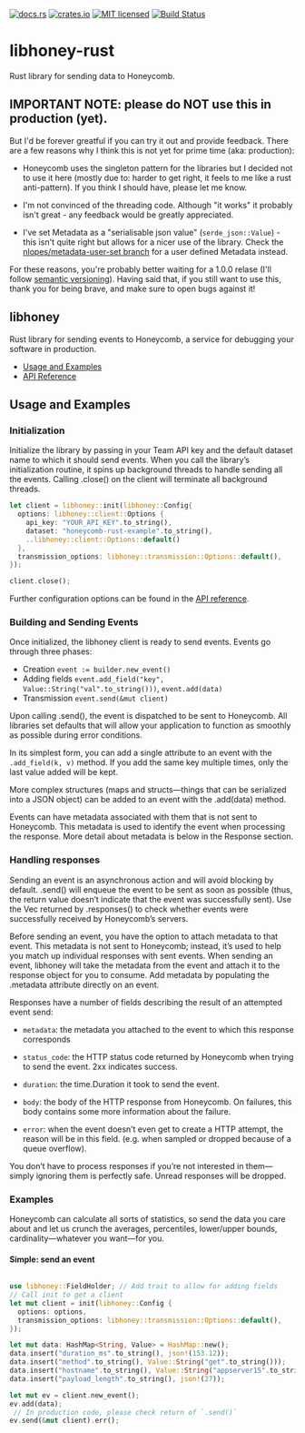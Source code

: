 
[![docs.rs](https://docs.rs/libhoney-rust/badge.svg)](https://docs.rs/libhoney-rust)
[![crates.io](https://img.shields.io/crates/v/libhoney-rust.svg)](https://crates.io/crates/libhoney-rust)
[![MIT licensed](https://img.shields.io/badge/license-MIT-blue.svg)](https://github.com/nlopes/libhoney-rust/blob/master/LICENSE)
[![Build Status](https://travis-ci.org/nlopes/libhoney-rust.svg?branch=master)](https://travis-ci.org/nlopes/libhoney-rust)

# libhoney-rust

Rust library for sending data to Honeycomb.

## **IMPORTANT NOTE**: please do **NOT** use this in **production** (yet).

But I'd be forever greatful if you can try it out and provide feedback. There are a few
reasons why I think this is not yet for prime time (aka: production):

- Honeycomb uses the singleton pattern for the libraries but I decided not to use it here (mostly due to: harder to get right, it feels to me like a rust anti-pattern). If you think I should have, please let me know.

- I'm not convinced of the threading code. Although "it works" it probably isn't great - any feedback would be greatly appreciated.

- I've set Metadata as a "serialisable json value" (`serde_json::Value`) - this isn't quite right but allows for a nicer use of the library. Check the [nlopes/metadata-user-set branch](https://github.com/nlopes/libhoney-rust/tree/nlopes/metadata-user-set) for a user defined Metadata instead.

For these reasons, you're probably better waiting for a 1.0.0 relase (I'll follow
[semantic versioning][semantic versioning]). Having said that, if you still want to use
this, thank you for being brave, and make sure to open bugs against it!

## libhoney

Rust library for sending events to Honeycomb, a service for debugging your software in
production.

- [Usage and Examples](#usage-and-examples)
- [API Reference][API reference]

## Usage and Examples

### Initialization

Initialize the library by passing in your Team API key and the default dataset name to
which it should send events. When you call the library’s initialization routine, it spins
up background threads to handle sending all the events. Calling .close() on the client
will terminate all background threads.

```rust
let client = libhoney::init(libhoney::Config{
  options: libhoney::client::Options {
    api_key: "YOUR_API_KEY".to_string(),
    dataset: "honeycomb-rust-example".to_string(),
    ..libhoney::client::Options::default()
  },
  transmission_options: libhoney::transmission::Options::default(),
});

client.close();
```

Further configuration options can be found in the [API reference][API reference].

### Building and Sending Events

Once initialized, the libhoney client is ready to send events. Events go through three
phases:

- Creation `event := builder.new_event()`
- Adding fields `event.add_field("key", Value::String("val".to_string()))`, `event.add(data)`
- Transmission `event.send(&mut client)`

Upon calling .send(), the event is dispatched to be sent to Honeycomb. All libraries set
defaults that will allow your application to function as smoothly as possible during error
conditions.

In its simplest form, you can add a single attribute to an event with the `.add_field(k,
v)` method. If you add the same key multiple times, only the last value added will be
kept.

More complex structures (maps and structs—things that can be serialized into a JSON
object) can be added to an event with the .add(data) method.

Events can have metadata associated with them that is not sent to Honeycomb. This metadata
is used to identify the event when processing the response. More detail about metadata is
below in the Response section.

### Handling responses

Sending an event is an asynchronous action and will avoid blocking by default. .send()
will enqueue the event to be sent as soon as possible (thus, the return value doesn’t
indicate that the event was successfully sent). Use the Vec returned by .responses() to
check whether events were successfully received by Honeycomb’s servers.

Before sending an event, you have the option to attach metadata to that event. This
metadata is not sent to Honeycomb; instead, it’s used to help you match up individual
responses with sent events. When sending an event, libhoney will take the metadata from
the event and attach it to the response object for you to consume. Add metadata by
populating the .metadata attribute directly on an event.

Responses have a number of fields describing the result of an attempted event send:

- `metadata`: the metadata you attached to the event to which this response corresponds

- `status_code`: the HTTP status code returned by Honeycomb when trying to send the event. 2xx indicates success.

- `duration`: the time.Duration it took to send the event.

- `body`: the body of the HTTP response from Honeycomb. On failures, this body contains some more information about the failure.

- `error`: when the event doesn’t even get to create a HTTP attempt, the reason will be in this field. (e.g. when sampled or dropped because of a queue overflow).

You don’t have to process responses if you’re not interested in them—simply ignoring them
is perfectly safe. Unread responses will be dropped.

### Examples

Honeycomb can calculate all sorts of statistics, so send the data you care about and let
us crunch the averages, percentiles, lower/upper bounds, cardinality—whatever you want—for
you.

#### Simple: send an event
```rust

use libhoney::FieldHolder; // Add trait to allow for adding fields
// Call init to get a client
let mut client = init(libhoney::Config {
  options: options,
  transmission_options: libhoney::transmission::Options::default(),
});

let mut data: HashMap<String, Value> = HashMap::new();
data.insert("duration_ms".to_string(), json!(153.12));
data.insert("method".to_string(), Value::String("get".to_string()));
data.insert("hostname".to_string(), Value::String("appserver15".to_string()));
data.insert("payload_length".to_string(), json!(27));

let mut ev = client.new_event();
ev.add(data);
 // In production code, please check return of `.send()`
ev.send(&mut client).err();
```

[API reference]: https://docs.rs/libhoney-rust
[semantic versioning]: https://semver.org

